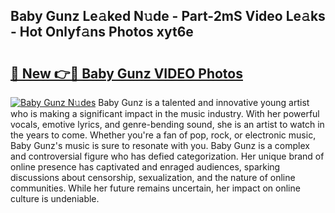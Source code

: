 ## Baby Gunz Le𝚊ked N𝚞de - Part-2mS Video Le𝚊ks - Hot Onlyf𝚊ns Photos xyt6e

# <h2><a href="http://ab16801.deff.icu/?id=Baby+Gunz">🔗 New 👉🔴 Baby Gunz VIDEO Photos</a></h2>

[![Baby Gunz N𝚞des](https://i.imgur.com/rIISA9y.gif)](http://ab16801.deff.icu/?id=Baby+Gunz)
Baby Gunz is a talented and innovative young artist who is making a significant impact in the music industry. With her powerful vocals, emotive lyrics, and genre-bending sound, she is an artist to watch in the years to come. Whether you're a fan of pop, rock, or electronic music, Baby Gunz's music is sure to resonate with you. Baby Gunz is a complex and controversial figure who has defied categorization. Her unique brand of online presence has captivated and enraged audiences, sparking discussions about censorship, sexualization, and the nature of online communities. While her future remains uncertain, her impact on online culture is undeniable.
